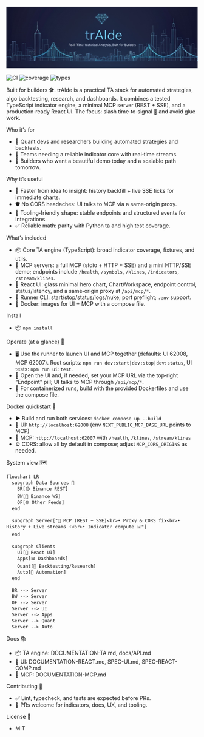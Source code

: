 ![trAIde banner](trAIde.png)

![CI](https://github.com/Independent-AI-Labs/trAIde/actions/workflows/ci.yml/badge.svg)
![coverage](https://img.shields.io/badge/coverage-98%25-brightgreen)
![types](https://img.shields.io/badge/types-TypeScript-blue)

Built for builders 🛠️. trAIde is a practical TA stack for automated strategies, algo backtesting, research, and dashboards. It combines a tested TypeScript indicator engine, a minimal MCP server (REST + SSE), and a production‑ready React UI. The focus: slash time‑to‑signal 🚀 and avoid glue work.

Who it’s for
- 🧪 Quant devs and researchers building automated strategies and backtests.
- 👥 Teams needing a reliable indicator core with real‑time streams.
- 🌟 Builders who want a beautiful demo today and a scalable path tomorrow.

Why it’s useful
- 🚀 Faster from idea to insight: history backfill + live SSE ticks for immediate charts.
- 🛡️ No CORS headaches: UI talks to MCP via a same‑origin proxy.
- 🔧 Tooling‑friendly shape: stable endpoints and structured events for integrations.
- ✅ Reliable math: parity with Python ta and high test coverage.

What’s included
- 📦 Core TA engine (TypeScript): broad indicator coverage, fixtures, and utils.
- 🧠 MCP servers: a full MCP (stdio + HTTP + SSE) and a mini HTTP/SSE demo; endpoints include `/health`, `/symbols`, `/klines`, `/indicators`, `/stream/klines`.
- 🎨 React UI: glass minimal hero chart, ChartWorkspace, endpoint control, status/latency, and a same‑origin proxy at `/api/mcp/*`.
- 🧰 Runner CLI: start/stop/status/logs/nuke; port preflight; `.env` support.
- 🐳 Docker: images for UI + MCP with a compose file.

Install
- 📦 `npm install`

Operate (at a glance) 🚀
- 🖥️ Use the runner to launch UI and MCP together (defaults: UI 62008, MCP 62007). Root scripts: `npm run dev:start|dev:stop|dev:status`, UI tests: `npm run ui:test`.
- 🔌 Open the UI and, if needed, set your MCP URL via the top‑right “Endpoint” pill; UI talks to MCP through `/api/mcp/*`.
- 🐳 For containerized runs, build with the provided Dockerfiles and use the compose file.

Docker quickstart 🐳
- ▶️ Build and run both services: `docker compose up --build`
- 🔗 UI: `http://localhost:62008` (env `NEXT_PUBLIC_MCP_BASE_URL` points to MCP)
- 🔗 MCP: `http://localhost:62007` with `/health`, `/klines`, `/stream/klines`
- ⚙️ CORS: allow all by default in compose; adjust `MCP_CORS_ORIGINS` as needed.

System view 🗺️

```mermaid
flowchart LR
  subgraph Data Sources 🔌
    BR[🟡 Binance REST]
    BW[🔵 Binance WS]
    OF[🌐 Other Feeds]
  end

  subgraph Server["🧠 MCP (REST + SSE)<br>• Proxy & CORS fix<br>• History + Live streams ⚡<br>• Indicator compute 📊"]
  end

  subgraph Clients
    UI[🎨 React UI]
    Apps[📊 Dashboards]
    Quant[🧪 Backtesting/Research]
    Auto[🤖 Automation]
  end

  BR --> Server
  BW --> Server
  OF --> Server
  Server --> UI
  Server --> Apps
  Server --> Quant
  Server --> Auto
```

Docs 📚
- 📦 TA engine: DOCUMENTATION-TA.md, docs/API.md
- 🎨 UI: DOCUMENTATION-REACT.mc, SPEC-UI.md, SPEC-REACT-COMP.md
- 🧠 MCP: DOCUMENTATION-MCP.md

Contributing 🤝
- ✅ Lint, typecheck, and tests are expected before PRs.
- 🙌 PRs welcome for indicators, docs, UX, and tooling.

License 📝
- MIT
